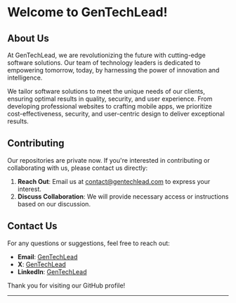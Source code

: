 # Welcome to GenTechLead!

## About Us

At GenTechLead, we are revolutionizing the future with cutting-edge software solutions. Our team of technology leaders is dedicated to empowering tomorrow, today, by harnessing the power of innovation and intelligence.

We tailor software solutions to meet the unique needs of our clients, ensuring optimal results in quality, security, and user experience. From developing professional websites to crafting mobile apps, we prioritize cost-effectiveness, security, and user-centric design to deliver exceptional results.

## Contributing

Our repositories are private now. If you're interested in contributing or collaborating with us, please contact us directly:

1. **Reach Out**: Email us at [contact@gentechlead.com](mailto:contact@genTechLead.com) to express your interest.
2. **Discuss Collaboration**: We will provide necessary access or instructions based on our discussion.

## Contact Us

For any questions or suggestions, feel free to reach out:

- **Email**: [GenTechLead](mailto:contact@genTechLead.com)
- **X**: [GenTechLead](https://x.com/gentechlead)
- **LinkedIn**: [GenTechLead](https://www.linkedin.com/company/gentechlead)

Thank you for visiting our GitHub profile!

---
